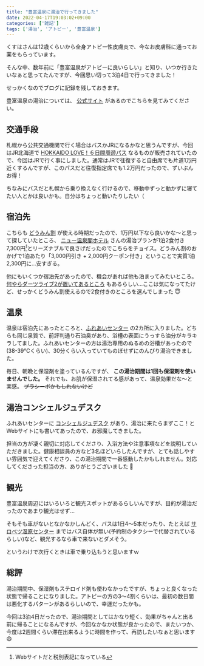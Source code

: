 ```yaml
---
title: "豊富温泉に湯治で行ってきました"
date: 2022-04-17T19:03:02+09:00
categories: ['雑記']
tags: ['湯治', 'アトピー', '豊富温泉']
---
```


くすはさんは12歳くらいから全身アトピー性皮膚炎で、今なお皮膚科に通ってお薬をもらっています。

そんな中、数年前に「豊富温泉がアトピーに良いらしい」と知り、いつか行きたいなぁと思ってたんですが、今回思い切って3泊4日で行ってきました！

せっかくなのでブログに記録を残しておきます。

豊富温泉の湯治については、 [公式サイト](https://toyotomi-onsen.com/) があるのでこちらを見てみてください。

<!--more-->

## 交通手段

札幌から公共交通機関で行く場合はバスかJRになるかなと思うんですが、今回はJR北海道で [HOKKAIDO LOVE！６日間周遊パス](https://www.jrhokkaido.co.jp/hokkaidolove/index.html) なるものが販売されていたので、今回はJRで行く事にしました。通常はJRで往復すると自由席でも片道1万円近くするんですが、このパスだと往復指定席でも1.2万円だったので、ずいぶんお得！

ちなみにバスだと札幌から乗り換えなく行けるので、移動中ずっと動かずに寝てたい人とかは良いかも。自分はちょっと動いたりしたい（

## 宿泊先

こちらも [どうみん割](https://douminwari.jp/) が使える時期だったので、1万円以下なら良いかな〜と思って探していたところ、 [ニュー温泉閣ホテル](https://new-onsenkaku.com/) さんの湯治プランが1泊2食付き7,300円[^1]とリーズナブルで良さげだったのでこちらをチョイス。どうみん割のおかげで1泊あたり「3,000円引き + 2,000円クーポン付き」ということで実質1泊2,300円に…安すぎる。

他にもいくつか宿泊先があったので、機会があれば他も泊まってみたいところ。 [何やらダーツライブ2が置いてあるところ](https://ukasuymosir.com/floor-map/) もあるらしい…ここは気になってたけど、せっかくどうみん割使えるので2食付きのところを選んでしまった :innocent:

## 温泉

温泉は宿泊先にあったところと、[ふれあいセンター](http://www.town.toyotomi.hokkaido.jp/section/syoukoukankouka/a7cug60000001fqi.html) の2カ所に入りました。どちらも同じ泉質で、前評判通り石油臭があり、浴槽の表面にうっすら油分がキラキラしてました。ふれあいセンターの方は湯治専用のぬるめの浴槽があったので(38-39℃くらい)、30分くらい入っていてものぼせずにのんびり湯治できました。

毎日、朝晩と保湿剤を塗っているんですが、 **この湯治期間は1回も保湿剤を使いませんでした。** それでも、お肌が保湿されてる感があって、温泉効果だな〜と実感。 ~~プラシーボかもしれないけど~~

## 湯治コンシェルジュデスク

ふれあいセンターに [コンシェルジュデスク](https://toyotomi-onsen.com/consult) があり、湯治に来たらまずここ！とWebサイトにも書いてあったので、お邪魔してきました。

担当の方が凄く親切に対応してくださり、入浴方法や注意事項などを説明していただきました。健康相談員の方など3名ほどいらしたんですが、とても話しやすい雰囲気で迎えてくださり、この湯治期間で一番感動したかもしれません。対応してくださった担当の方、ありがとうございました :pray:

## 観光

豊富温泉周辺にはいろいろと観光スポットがあるらしいんですが、目的が湯治だったのであまり観光はせず…

そもそも車がないとなかなかしんどく、バスは1日4〜5本だったり、たとえば [サロベツ湿原センター](http://sarobetsu.or.jp/swc/) まではバス自体が無い(予約制のタクシーで代替されているらしい)など、観光するなら車で来ないとダメそう。

というわけで次行くときは車で乗り込もうと思いますｗ

## 総評

湯治期間中、保湿剤もステロイド剤も使わなかったですが、ちょっと良くなった状態で帰ることになりました。アトピーの方の3〜4割くらいは、最初の数日間は悪化するパターンがあるらしいので、幸運だったかも。

今回は3泊4日だったので、湯治期間としてはかなり短く、効果がちゃんと出る前に帰ることになるんですが、今回なかなか状態が良かったので、またいつか、今度は2週間くらい滞在出来るように時間を作って、再訪したいなぁと思います :smile:

[^1]: Webサイトだと税別表記になっている
